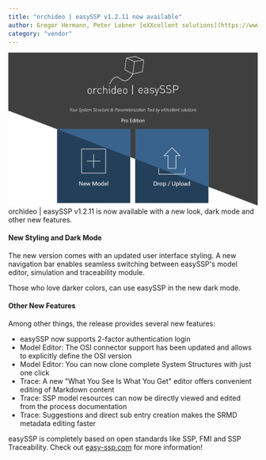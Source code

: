 ```yaml
---
title: "orchideo | easySSP v1.2.11 now available"
author: Gregor Hermann, Peter Lobner [eXXcellent solutions](https://www.exxcellent.de/)
category: "vendor"
---
```

![alt text](easySSP-newsletter.png 'orchideo \| easySSP v1.2.11')
orchideo \| easySSP v1.2.11 is now available with a new look, dark mode and other new features.

####  New Styling and Dark Mode
The new version comes with an updated user interface styling. A new navigation bar enables seamless switching between easySSP's model editor, simulation and traceability module.

Those who love darker colors, can use easySSP in the new dark mode.

#### Other New Features
Among other things, the release provides several new features:

- easySSP now supports 2-factor authentication login
- Model Editor: The OSI connector support has been updated and allows to explicitly define the OSI version
- Model Editor: You can now clone complete System Structures with just one click
- Trace: A new "What You See Is What You Get" editor offers convenient editing of Markdown content
- Trace: SSP model resources can now be directly viewed and edited from the process documentation
- Trace: Suggestions and direct sub entry creation makes the SRMD metadata editing faster

easySSP is completely based on open standards like SSP, FMI and SSP Traceability. Check out [easy-ssp.com](https://easy-ssp.com) for more information!


